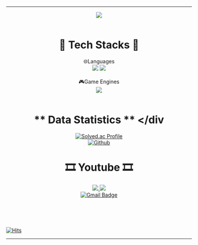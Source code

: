 ***
<div align= "center">
    <img src="https://capsule-render.vercel.app/api?type=wave&color=auto&height=180&text=Hello,%20Jealousing%20profile.&desc=I%20wanna%20be%20GameClientProgrammer&descSize=30&descAlignY=80&animation=blink&fontColor=000000&fontSize=65" />
    </div>
<br>

# <div align = "center"> 🧰  **Tech Stacks** 🧰 </div>
<div align = "center"><div align = "center">
🌐Languages <br>
<img src="https://img.shields.io/badge/C++-0000CC?style=flat-square&logo=cplusplus&logoColor=white"/>
<img src="https://img.shields.io/badge/Csharp-0000CC?style=flat-square&logo=csharp&logoColor=white"/>
</div>
 
<br>
<div align = "center">
🎮Game Engines <br>
<img src="https://img.shields.io/badge/Unity Engine-000000?style=flat-square&logo=unity&logoColor=white"/>
</div>
<br>

# <div align = "center"> ** Data Statistics **️️  </div
 [![Solved.ac Profile](http://mazassumnida.wtf/api/v2/generate_badge?boj=jealous0324)](https://solved.ac/jealous0324/)   
[![Github](https://www.codenary.co.kr/widget/github/api?username=서동주)](https://www.codenary.co.kr/user-profile/detail/서동주?github_ride=true&utm_source=github)   
 
# <div align = "center"> 🎞️ **Youtube** 🎞️  </div>
<a href="https://www.youtube.com/channel/UCt0ZnTLCoGqdj9U5uW6Yb-g" target='_blank'><img src="https://img.shields.io/badge/Study_Youtube-FF0000?style=flat-square&logo=YouTube&logoColor=white"/> <a href="https://www.youtube.com/c/%EC%A7%88%ED%88%AC" target='_blank'><img src="https://img.shields.io/badge/GamePlaying_Youtube-FF0000?style=flat-square&logo=YouTube&logoColor=white"/>
<br>
  [![Gmail Badge](https://img.shields.io/badge/Gmail-d14836?style=flat-square&logo=Gmail&logoColor=white&link=mailto:jealous0324@gmail.com)](mailto:jealous0324@gmail.com)
 </div>
<br><br><br>
 
 
  [![Hits](https://hits.seeyoufarm.com/api/count/incr/badge.svg?url=https%3A%2F%2Fgithub.com%2FJealousing%2Fhit-counter&count_bg=%2379C83D&title_bg=%23555555&icon=&icon_color=%23E7E7E7&title=hits&edge_flat=false)](https://hits.seeyoufarm.com)

 
 ***
